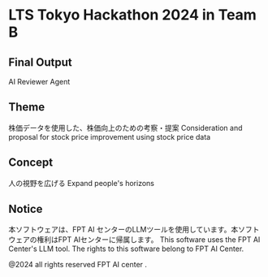 # LTS Tokyo Hackathon 2024 in Team B

## Final Output

AI Reviewer Agent

## Theme 

株価データを使用した、株価向上のための考察・提案
Consideration and proposal for stock price improvement using stock price data

## Concept

人の視野を広げる
Expand people's horizons

## Notice

本ソフトウェアは、FPT AI センターのLLMツールを使用しています。本ソフトウェアの権利はFPT AIセンターに帰属します。
This software uses the FPT AI Center's LLM tool. The rights to this software belong to FPT AI Center.

@2024 all rights reserved FPT AI center .